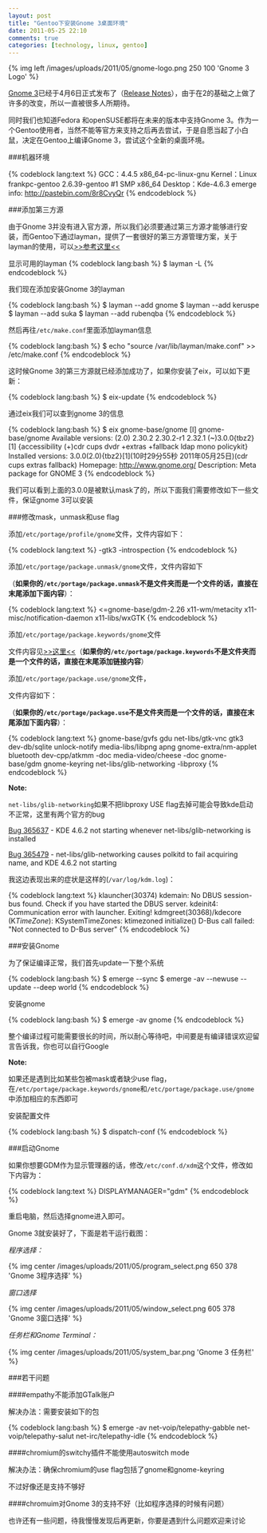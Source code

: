 ```yaml
---
layout: post
title: "Gentoo下安装Gnome 3桌面环境"
date: 2011-05-25 22:10
comments: true
categories: [technology, linux, gentoo]
---
```

{% img left /images/uploads/2011/05/gnome-logo.png 250 100 'Gnome 3 Logo' %}

[Gnome 3](http://gnome3.org "Gnome 3")已经于4月6日正式发布了（[Release Notes](http://library.gnome.org/misc/release-notes/3.0 "Gnome 3 Release Notes")），由于在2的基础之上做了许多的改变，所以一直被很多人所期待。

同时我们也知道Fedora 和openSUSE都将在未来的版本中支持Gnome 3。作为一个Gentoo使用者，当然不能等官方来支持之后再去尝试，于是自愿当起了小白鼠，决定在Gentoo上编译Gnome 3，尝试这个全新的桌面环境。

###机器环境

{% codeblock lang:text %}
GCC：4.4.5 x86_64-pc-linux-gnu
Kernel：Linux frankpc-gentoo 2.6.39-gentoo #1 SMP x86_64
Desktop：Kde-4.6.3
emerge info: http://pastebin.com/8r8CvyQr
{% endcodeblock %}


###添加第三方源

由于Gnome 3并没有进入官方源，所以我们必须要通过第三方源才能够进行安装，而Gentoo下通过layman，提供了一套很好的第三方源管理方案，关于layman的使用，可以[&gt;&gt;参考这里&lt;&lt;](http://www.gentoo.org/proj/en/overlays/userguide.xml "gentoo layman user guide")

显示可用的layman
{% codeblock lang:bash %}
$ layman -L
{% endcodeblock %}

<!--more--> 

我们现在添加安装Gnome 3的layman

{% codeblock lang:bash %}
$ layman --add gnome
$ layman --add keruspe
$ layman --add suka
$ layman --add rubenqba
{% endcodeblock %}


然后再往`/etc/make.conf`里面添加layman信息

{% codeblock lang:bash %}
$ echo "source /var/lib/layman/make.conf" >> /etc/make.conf
{% endcodeblock %}


这时候Gnome 3的第三方源就已经添加成功了，如果你安装了eix，可以如下更新：

{% codeblock lang:bash %}
$ eix-update
{% endcodeblock %}


通过eix我们可以查到gnome 3的信息

{% codeblock lang:bash %}
$ eix gnome-base/gnome
[I] gnome-base/gnome
     Available versions:  (2.0) 2.30.2 2.30.2-r1 2.32.1 (~)3.0.0{tbz2}[1]
        {accessibility (+)cdr cups dvdr +extras +fallback ldap mono policykit}
     Installed versions:  3.0.0(2.0){tbz2}[1](10时29分55秒 2011年05月25日)(cdr cups extras fallback)
     Homepage:            http://www.gnome.org/
     Description:         Meta package for GNOME 3
{% endcodeblock %}

我们可以看到上面的3.0.0是被默认mask了的，所以下面我们需要修改如下一些文件，保证gnome 3可以安装


###修改mask，unmask和use flag

添加`/etc/portage/profile/gnome`文件，文件内容如下：

{% codeblock lang:text %}
-gtk3
-introspection
{% endcodeblock %}


添加`/etc/portage/package.unmask/gnome`文件，文件内容如下

（**如果你的`/etc/portage/package.unmask`不是文件夹而是一个文件的话，直接在末尾添加下面内容**）：

{% codeblock lang:text %}
<=gnome-base/gdm-2.26
x11-wm/metacity
x11-misc/notification-daemon
x11-libs/wxGTK
{% endcodeblock %}


添加`/etc/portage/package.keywords/gnome`文件

文件内容见[&gt;&gt;这里&lt;&lt;](http://pastebin.com/BHF5qPDP "/etc/portage/package.keywords/gnome")（**如果你的`/etc/portage/package.keywords`不是文件夹而是一个文件的话，直接在末尾添加链接内容**）


添加`/etc/portage/package.use/gnome`文件，

文件内容如下：

（**如果你的`/etc/portage/package.use`不是文件夹而是一个文件的话，直接在末尾添加下面内容**）：

{% codeblock lang:text %}
gnome-base/gvfs gdu
net-libs/gtk-vnc gtk3
dev-db/sqlite unlock-notify
media-libs/libpng apng
gnome-extra/nm-applet bluetooth
dev-cpp/atkmm -doc
media-video/cheese -doc
gnome-base/gdm gnome-keyring
net-libs/glib-networking -libproxy
{% endcodeblock %}


**Note:**

`net-libs/glib-networking`如果不把libproxy USE flag去掉可能会导致kde启动不正常，这里有两个官方的bug

[Bug 365637](http://bugs.gentoo.org/show_bug.cgi?id=365637) - KDE 4.6.2 not starting whenever net-libs/glib-networking is installed

[Bug 365479](http://bugs.gentoo.org/show_bug.cgi?id=365479) - net-libs/glib-networking causes polkitd to fail acquiring name, and KDE 4.6.2 not starting

我这边表现出来的症状是这样的(`/var/log/kdm.log`)：

{% codeblock lang:text %}
klauncher(30374) kdemain: No DBUS session-bus found. Check if you have started the DBUS server.
kdeinit4: Communication error with launcher. Exiting!
kdmgreet(30368)/kdecore (K*TimeZone*): KSystemTimeZones: ktimezoned initialize() D-Bus call failed:  "Not connected to D-Bus server"
{% endcodeblock %}


###安装Gnome

为了保证编译正常，我们首先update一下整个系统

{% codeblock lang:bash %}
$ emerge --sync
$ emerge -av --newuse --update --deep world
{% endcodeblock %}


安装gnome

{% codeblock lang:bash %}
$ emerge -av gnome
{% endcodeblock %}

整个编译过程可能需要很长的时间，所以耐心等待吧，中间要是有编译错误欢迎留言告诉我，你也可以自行Google

**Note:** 

如果还是遇到比如某些包被mask或者缺少use flag，在`/etc/portage/package.keywords/gnome`和`/etc/portage/package.use/gnome`中添加相应的东西即可


安装配置文件

{% codeblock lang:bash %}
$ dispatch-conf
{% endcodeblock %}


###启动Gnome

如果你想要GDM作为显示管理器的话，修改`/etc/conf.d/xdm`这个文件，修改如下内容为：

{% codeblock lang:text %}
DISPLAYMANAGER="gdm"
{% endcodeblock %}

重启电脑，然后选择gnome进入即可。


Gnome 3就安装好了，下面是若干运行截图：


*程序选择：*

{% img center /images/uploads/2011/05/program_select.png 650 378 'Gnome 3程序选择' %}


*窗口选择*

{% img center /images/uploads/2011/05/window_select.png 605 378 'Gnome 3窗口选择' %}


*任务栏和Gnome Terminal：*

{% img center /images/uploads/2011/05/system_bar.png 'Gnome 3 任务栏' %}


###若干问题

####empathy不能添加GTalk账户

解决办法：需要安装如下的包

{% codeblock lang:bash %}
$ emerge -av net-voip/telepathy-gabble net-voip/telepathy-salut net-irc/telepathy-idle
{% endcodeblock %}


####chromium的switchy插件不能使用autoswitch mode

解决办法：确保chromium的use flag包括了gnome和gnome-keyring

不过好像还是支持不够好


####chromuim对Gnome 3的支持不好（比如程序选择的时候有问题）


也许还有一些问题，待我慢慢发现后再更新，你要是遇到什么问题欢迎来讨论
